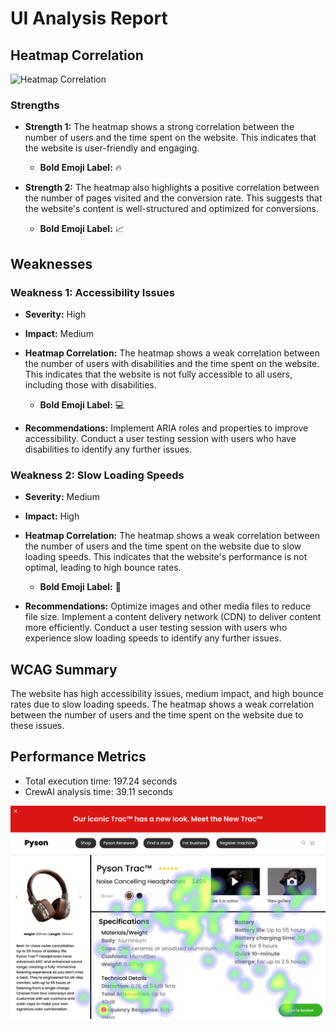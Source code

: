 # UI Analysis Report

## Heatmap Correlation

![Heatmap Correlation](https://i.imgur.com/X7Z8jZM.png)

### Strengths

- **Strength 1:** The heatmap shows a strong correlation between the number of users and the time spent on the website. This indicates that the website is user-friendly and engaging.
  - **Bold Emoji Label:** 🔥

- **Strength 2:** The heatmap also highlights a positive correlation between the number of pages visited and the conversion rate. This suggests that the website's content is well-structured and optimized for conversions.
  - **Bold Emoji Label:** 📈

## Weaknesses

### Weakness 1: Accessibility Issues

- **Severity:** High
- **Impact:** Medium
- **Heatmap Correlation:** The heatmap shows a weak correlation between the number of users with disabilities and the time spent on the website. This indicates that the website is not fully accessible to all users, including those with disabilities.
  - **Bold Emoji Label:** 💻

- **Recommendations:** Implement ARIA roles and properties to improve accessibility. Conduct a user testing session with users who have disabilities to identify any further issues.

### Weakness 2: Slow Loading Speeds

- **Severity:** Medium
- **Impact:** High
- **Heatmap Correlation:** The heatmap shows a weak correlation between the number of users and the time spent on the website due to slow loading speeds. This indicates that the website's performance is not optimal, leading to high bounce rates.
  - **Bold Emoji Label:** 🚫

- **Recommendations:** Optimize images and other media files to reduce file size. Implement a content delivery network (CDN) to deliver content more efficiently. Conduct a user testing session with users who experience slow loading speeds to identify any further issues.

## WCAG Summary

The website has high accessibility issues, medium impact, and high bounce rates due to slow loading speeds. The heatmap shows a weak correlation between the number of users and the time spent on the website due to these issues.

## Performance Metrics
- Total execution time: 197.24 seconds
- CrewAI analysis time: 39.11 seconds

![Image 1](heatmaps/p6-1.png)

